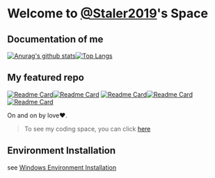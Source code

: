 # Welcome to [@Staler2019](https://github.com/Staler2019)'s Space

## Documentation of me

[![Anurag's github stats](https://github-readme-stats.vercel.app/api?username=Staler2019&count_private=true&show_icons=true)](https://github.com/anuraghazra/github-readme-stats)[![Top Langs](https://github-readme-stats.vercel.app/api/top-langs/?username=Staler2019&layout=compact&langs_count=8&hide=jupyter%20notebook)](https://github.com/anuraghazra/github-readme-stats)

## My featured repo

[![Readme Card](https://github-readme-stats.vercel.app/api/pin/?username=Staler2019&repo=High-school-codings)](https://github.com/anuraghazra/github-readme-stats)[![Readme Card](https://github-readme-stats.vercel.app/api/pin/?username=Staler2019&repo=Staler-downloader)](https://github.com/anuraghazra/github-readme-stats)
[![Readme Card](https://github-readme-stats.vercel.app/api/pin/?username=Staler2019&repo=Algorithm)](https://github.com/anuraghazra/github-readme-stats)[![Readme Card](https://github-readme-stats.vercel.app/api/pin/?username=Staler2019&repo=Chinese-number-identification)](https://github.com/anuraghazra/github-readme-stats)
[![Readme Card](https://github-readme-stats.vercel.app/api/pin/?username=Staler2019&repo=OJ-problem-solving)](https://github.com/anuraghazra/github-readme-stats)

On and on by love:heart:.

> To see my coding space, you can click [here](https://github.com/Staler2019/Code)

## Environment Installation

see [Windows Environment Installation](https://github.com/Staler2019/Code/blob/master/Windows%20Environment%20Installation/README.md)

